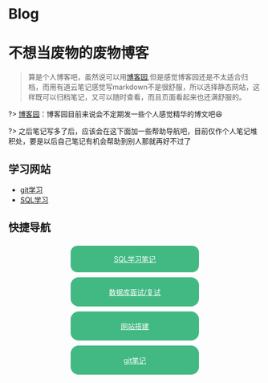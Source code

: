 # Blog

# 不想当废物的废物博客

> 算是个人博客吧，虽然说可以用[博客园](https://www.cnblogs.com/yuelblog/),但是感觉博客园还是不太适合归档，而用有道云笔记感觉写markdown不是很舒服，所以选择静态网站，这样既可以归档笔记，又可以随时查看，而且页面看起来也还满舒服的。

?> [博客园](https://www.cnblogs.com/yuelblog/)：博客园目前来说会不定期发一些个人感觉精华的博文吧:laughing:

?> 之后笔记写多了后，应该会在这下面加一些帮助导航吧，目前仅作个人笔记堆积处，要是以后自己笔记有机会帮助到别人那就再好不过了

## 学习网站

- [git学习](https://learngitbranching.js.org/?locale=zh_CN) 
- [SQL学习](http://xuesql.cn/)

## 快捷导航

<div style="display:flex;justify-content:space-around;flex-wrap: wrap;">
    <div style="background-color:#42B983;padding:1.2em 2rem;border-radius:1em;margin:0.3rem;width:12rem;text-align:center;">
        <a href="/#/data-analysis/sql" style="color:#fff;">SQL学习笔记</a>
    </div>
	<div style="color:#fff;background-color:#42B983;padding:1.2rem 2rem;border-radius:1rem;margin:0.3rem;width:12rem;text-align:center;">
    	<a href="/#/data-analysis/database" style="color:#fff;">数据库面试/复试</a>
    </div>
    <div style="color:#fff;background-color:#42B983;padding:1.2rem 2rem;border-radius:1rem;margin:0.3rem;width:12rem;text-align:center;">
        <a href="/#/normal-note/2022-1-21" style="color:#fff;">网站搭建</a>
    </div>
        <div style="color:#fff;background-color:#42B983;padding:1.2rem 2rem;border-radius:1rem;margin:0.3rem;width:12rem;text-align:center;">
        <a href="/#/git" style="color:#fff;">git笔记</a>
    </div>
</div>

